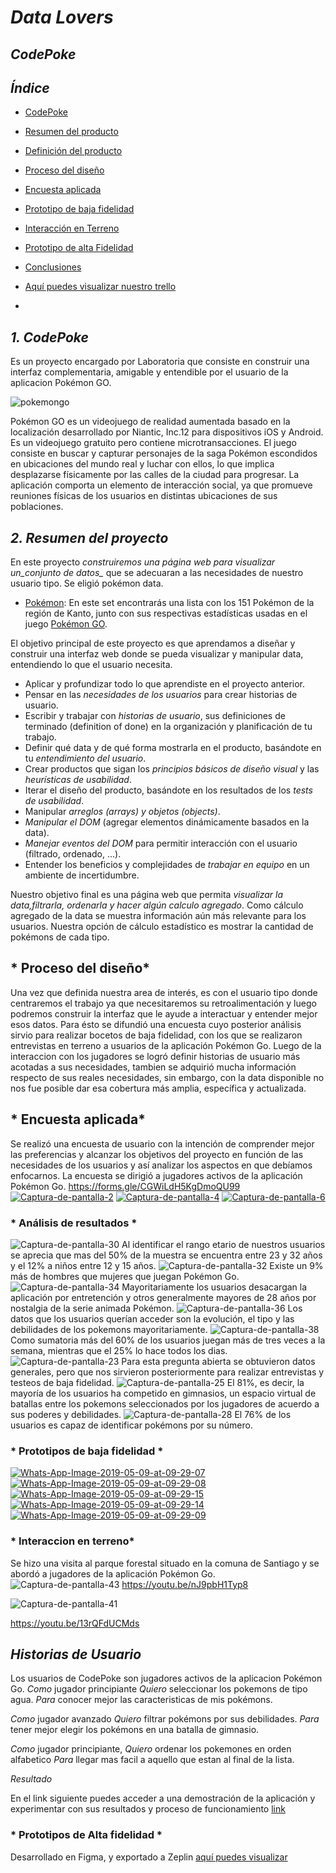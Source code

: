 # *Data Lovers*
## *CodePoke*
## *Índice*

* [CodePoke](#CodePoke)
* [Resumen del producto](#CodePoke)
* [Definición del producto](#definición-del-producto)
* [Proceso del diseño](#proceso-del-diseño)
* [Encuesta aplicada](#parte-)

* [Prototipo de baja fidelidad](#prototipos)

* [Interacción en Terreno](# )

* [Prototipo de alta Fidelidad](#checklist)
* [Conclusiones](#CodePoke)
* [Aquí puedes visualizar nuestro trello](https://trello.com/b/Zv0LsmpF/data-love)
*
## *1. CodePoke*
 Es un proyecto encargado por Laboratoria que consiste en
 construir una interfaz complementaria, amigable y entendible por el usuario de la aplicacion Pokémon GO.

<img src="https://i.ibb.co/C7ZS8PF/pokemongo.jpg" alt="pokemongo" border="0">

Pokémon GO es un videojuego de realidad aumentada basado en la localización desarrollado por Niantic, Inc.1​2​ para dispositivos iOS y Android. Es un videojuego gratuito pero contiene microtransacciones. El juego consiste en buscar y capturar personajes de la saga Pokémon escondidos en ubicaciones del mundo real y luchar con ellos, lo que implica desplazarse físicamente por las calles de la ciudad para progresar. La aplicación comporta un elemento de interacción social, ya que promueve reuniones físicas de los usuarios en distintas ubicaciones de sus poblaciones.

## *2. Resumen del proyecto*

En este proyecto *construiremos una página web para visualizar un_conjunto de datos_* que se adecuaran a las necesidades de nuestro usuario tipo.
 Se eligió  pokémon data.
 * [Pokémon](src/data/pokemon/pokemon.json):
  En este set encontrarás una lista con los 151 Pokémon de la región de Kanto,
  junto con sus respectivas estadísticas usadas en el juego [Pokémon GO](https://pokemongolive.com).

El objetivo principal de este proyecto es que aprendamos a diseñar y construir una
interfaz web donde se pueda visualizar y manipular data, entendiendo lo que el
usuario necesita.

* Aplicar y profundizar todo lo que aprendiste en el proyecto anterior.
* Pensar en las *necesidades de los usuarios* para crear historias de usuario.
* Escribir y trabajar con *historias de usuario*, sus definiciones de
  terminado (definition of done) en la organización y planificación de tu
  trabajo.
* Definir qué data y de qué forma mostrarla en el producto, basándote en
  tu *entendimiento del usuario*.
* Crear productos que sigan los *principios básicos de diseño visual* y
  las *heurísticas de usabilidad*.
* Iterar el diseño del producto, basándote en los resultados de los
  *tests de usabilidad*.
* Manipular *arreglos (arrays) y objetos (objects)*.
* *Manipular el DOM* (agregar elementos dinámicamente basados en la data).
* *Manejar eventos del DOM* para permitir interacción con el usuario
  (filtrado, ordenado, ...).
* Entender los beneficios y complejidades de *trabajar en equipo* en un
  ambiente de incertidumbre.

Nuestro objetivo final es  una página web que permita *visualizar la data,filtrarla, ordenarla y hacer algún calculo agregado*. 
Como cálculo agregado de la data se muestra información  aún más relevante para los usuarios. Nuestra opción de cálculo estadístico es mostrar la cantidad de pokémons de cada tipo.

## * Proceso del diseño*
Una vez que definida nuestra area de interés, es con el usuario tipo donde centraremos el trabajo ya que necesitaremos su retroalimentación y luego podremos construir la interfaz que le ayude a interactuar y entender mejor esos datos.
Para ésto se difundió  una encuesta cuyo posterior análisis sirvio para realizar bocetos de baja fidelidad, con los que se realizaron entrevistas en terreno a usuarios de la aplicación
Pokémon Go.
Luego de la interaccion con los jugadores se logró definir historias de usuario  más acotadas a sus necesidades, tambien se adquirió mucha información respecto de sus reales necesidades, sin embargo, con la data disponible no nos fue posible dar esa cobertura más amplia, específica y actualizada.



## * Encuesta aplicada*
Se realizó una encuesta de usuario con la intención de  comprender mejor las preferencias y alcanzar los objetivos del proyecto en función de las necesidades de los usuarios y así analizar los aspectos en que debíamos enfocarnos.
La encuesta se dirigió a jugadores activos de la aplicación Pokémon Go.
https://forms.gle/CGWiLdH5KgDmoQU99
<a href="https://ibb.co/P45KTwg"><img src="https://i.ibb.co/P45KTwg/Captura-de-pantalla-2.png" alt="Captura-de-pantalla-2" border="0"></a>
<a href="https://ibb.co/qyLpBh6"><img src="https://i.ibb.co/qyLpBh6/Captura-de-pantalla-4.png" alt="Captura-de-pantalla-4" border="0"></a>
<a href="https://ibb.co/D1Vfg8Y"><img src="https://i.ibb.co/D1Vfg8Y/Captura-de-pantalla-6.png" alt="Captura-de-pantalla-6" border="0"></a>

### * Análisis de resultados *
<img src="https://i.ibb.co/9TgJd19/Captura-de-pantalla-30.png" alt="Captura-de-pantalla-30" border="0">
Al identificar el rango etario de nuestros usuarios se aprecia que mas del 50% de la muestra se encuentra entre 23 y 32 años y el 12% a niños entre 12 y 15 años.
<img src="https://i.ibb.co/xJ9CNVP/Captura-de-pantalla-32.png" alt="Captura-de-pantalla-32" border="0">
Existe un 9% más de hombres que mujeres que juegan Pokémon Go.
<img src="https://i.ibb.co/TKW8f3Z/Captura-de-pantalla-34.png" alt="Captura-de-pantalla-34" border="0">
Mayoritariamente los usuarios desacargan la aplicación por entretención y otros generalmente mayores de 28 años por nostalgia de la serie animada Pokémon.
<img src="https://i.ibb.co/zn4N5Bm/Captura-de-pantalla-36.png" alt="Captura-de-pantalla-36" border="0">
Los datos que los usuarios querían acceder son la evolución, el tipo y las debilidades de los pokemons mayoritariamente.
<img src="https://i.ibb.co/5cH9rPv/Captura-de-pantalla-38.png" alt="Captura-de-pantalla-38" border="0">
Como sumatoria más del 60% de los usuarios juegan más de tres veces a la semana, mientras que el 25% lo hace todos los dias.

<img src="https://i.ibb.co/cr8KX86/Captura-de-pantalla-23.png" alt="Captura-de-pantalla-23" border="0">
Para esta pregunta abierta se obtuvieron datos generales, pero que nos sirvieron posteriormente para realizar entrevistas y testeos de baja fidelidad.
<img src="https://i.ibb.co/wdYj5ML/Captura-de-pantalla-25.png" alt="Captura-de-pantalla-25" border="0">
El 81%, es decir, la mayoría de los usuarios ha competido  en gimnasios, un espacio virtual de batallas entre los pokemons seleccionados por los jugadores de acuerdo a sus poderes y debilidades.
<img src="https://i.ibb.co/41WfvCV/Captura-de-pantalla-28.png" alt="Captura-de-pantalla-28" border="0">
El 76% de los usuarios es capaz de identificar pokémons por su número.



### * Prototipos de baja fidelidad  *
<a href="https://ibb.co/vZSVpHN"><img src="https://i.ibb.co/vZSVpHN/Whats-App-Image-2019-05-09-at-09-29-07.jpg" alt="Whats-App-Image-2019-05-09-at-09-29-07" border="0"></a>
<a href="https://ibb.co/gM13cBB"><img src="https://i.ibb.co/gM13cBB/Whats-App-Image-2019-05-09-at-09-29-08.jpg" alt="Whats-App-Image-2019-05-09-at-09-29-08" border="0"></a>
<a href="https://ibb.co/N9KQpZW"><img src="https://i.ibb.co/N9KQpZW/Whats-App-Image-2019-05-09-at-09-29-15.jpg" alt="Whats-App-Image-2019-05-09-at-09-29-15" border="0"></a>
<a href="https://ibb.co/R2t58Km"><img src="https://i.ibb.co/R2t58Km/Whats-App-Image-2019-05-09-at-09-29-14.jpg" alt="Whats-App-Image-2019-05-09-at-09-29-14" border="0"></a>
<a href="https://ibb.co/RbsWg3V"><img src="https://i.ibb.co/RbsWg3V/Whats-App-Image-2019-05-09-at-09-29-09.jpg" alt="Whats-App-Image-2019-05-09-at-09-29-09" border="0"></a>

### * Interaccion en terreno*
Se hizo una visita al parque forestal situado en la comuna de Santiago y se abordó a jugadores de la aplicación Pokémon Go.
<img src="https://i.ibb.co/K96yrR5/Captura-de-pantalla-43.png" alt="Captura-de-pantalla-43" border="0">
https://youtu.be/nJ9pbH1Typ8

<img src="https://i.ibb.co/bPbxhjZ/Captura-de-pantalla-41.png" alt="Captura-de-pantalla-41" border="0">

https://youtu.be/13rQFdUCMds 

## *Historias de Usuario*
Los usuarios de CodePoke son jugadores activos de la aplicacion 
Pokémon Go.
*Como* jugador principiante
*Quiero* seleccionar los pokemons
 de tipo agua.
*Para* conocer mejor las caracteristicas de mis pokémons.

*Como* jugador avanzado
*Quiero* filtrar pokémons por sus debilidades.
*Para* tener mejor elegir los pokémons en una batalla de gimnasio.

*Como* jugador principiante,
*Quiero* ordenar los pokemones en orden alfabetico
*Para* llegar mas facil a aquello que estan al final de la lista.

*Resultado*

En el link siguiente puedes acceder a una demostración de la aplicación y experimentar con sus resultados y proceso de funcionamiento [link](https://jensarela.github.io/SCL009-data-lovers/src/index.html)


### * Prototipos de Alta fidelidad  *

Desarrollado en Figma, y exportado a Zeplin [aquí puedes visualizar](https://scene.zeplin.io/project/5cd4bb0920f8ff5736ed32a5)
